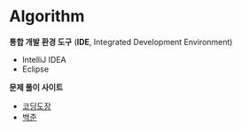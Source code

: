 # Algorithm 


**통합 개발 환경 도구** (**IDE**, Integrated Development Environment)

- IntelliJ IDEA 
- Eclipse 



**문제 풀이 사이트**

- [코딩도장](https://codingdojang.com)
- [백준](https://www.acmicpc.net)

